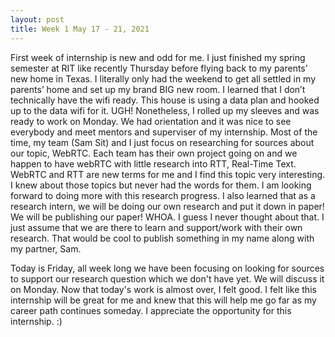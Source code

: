 ```yaml
---
layout: post
title: Week 1 May 17 - 21, 2021
---
```


First week of internship is new and odd for me. I just finished my spring semester at RIT like recently Thursday before flying back to my parents’ new home in Texas. I literally only had the weekend to get all settled in my parents’ home and set up my brand BIG new room. I learned that I don’t technically have the wifi ready. This house is using a data plan and hooked up to the data wifi for it. UGH! Nonetheless, I rolled up my sleeves and was ready to work on Monday. We had orientation and it was nice to see everybody and meet mentors and superviser of my internship. Most of the time, my team (Sam Sit) and I just focus on researching for sources about our topic, WebRTC. Each team has their own project going on and we happen to have webRTC with little research into RTT, Real-Time Text. WebRTC and RTT are new terms for me and I find this topic very interesting. I knew about those topics but never had the words for them. I am looking forward to doing more with this research progress. I also learned that as a research intern, we will be doing our own research and put it down in paper! We will be publishing our paper! WHOA. I guess I never thought about that. I just assume that we are there to learn and support/work with their own research. That would be cool to publish something in my name along with my partner, Sam. 

Today is Friday, all week long we have been focusing on looking for sources to support our research question which we don't have yet. We will discuss it on Monday. Now that today's work is almost over, I felt good. I felt like this internship will be great for me and knew that this will help me go far as my career path continues someday. I appreciate the opportunity for this internship. :)
 
